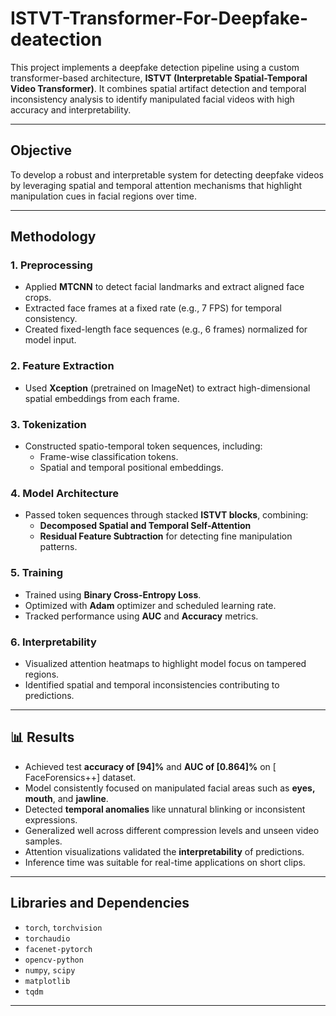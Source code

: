 # ISTVT-Transformer-For-Deepfake-deatection


This project implements a deepfake detection pipeline using a custom transformer-based architecture, **ISTVT (Interpretable Spatial-Temporal Video Transformer)**. It combines spatial artifact detection and temporal inconsistency analysis to identify manipulated facial videos with high accuracy and interpretability.

---

##  Objective

To develop a robust and interpretable system for detecting deepfake videos by leveraging spatial and temporal attention mechanisms that highlight manipulation cues in facial regions over time.

---

## Methodology

### 1. **Preprocessing**
- Applied **MTCNN** to detect facial landmarks and extract aligned face crops.
- Extracted face frames at a fixed rate (e.g., 7 FPS) for temporal consistency.
- Created fixed-length face sequences (e.g., 6 frames) normalized for model input.

### 2. **Feature Extraction**
- Used **Xception** (pretrained on ImageNet) to extract high-dimensional spatial embeddings from each frame.

### 3. **Tokenization**
- Constructed spatio-temporal token sequences, including:
  - Frame-wise classification tokens.
  - Spatial and temporal positional embeddings.

### 4. **Model Architecture**
- Passed token sequences through stacked **ISTVT blocks**, combining:
  - **Decomposed Spatial and Temporal Self-Attention**
  - **Residual Feature Subtraction** for detecting fine manipulation patterns.

### 5. **Training**
- Trained using **Binary Cross-Entropy Loss**.
- Optimized with **Adam** optimizer and scheduled learning rate.
- Tracked performance using **AUC** and **Accuracy** metrics.

### 6. **Interpretability**
- Visualized attention heatmaps to highlight model focus on tampered regions.
- Identified spatial and temporal inconsistencies contributing to predictions.

---

## 📊 Results

- Achieved test **accuracy of [94]%** and **AUC of [0.864]%** on [ FaceForensics++] dataset.
- Model consistently focused on manipulated facial areas such as **eyes, mouth**, and **jawline**.
- Detected **temporal anomalies** like unnatural blinking or inconsistent expressions.
- Generalized well across different compression levels and unseen video samples.
- Attention visualizations validated the **interpretability** of predictions.
- Inference time was suitable for real-time applications on short clips.

---

## Libraries and Dependencies

- `torch`, `torchvision`
- `torchaudio`
- `facenet-pytorch`
- `opencv-python`
- `numpy`, `scipy`
- `matplotlib`
- `tqdm`

---




